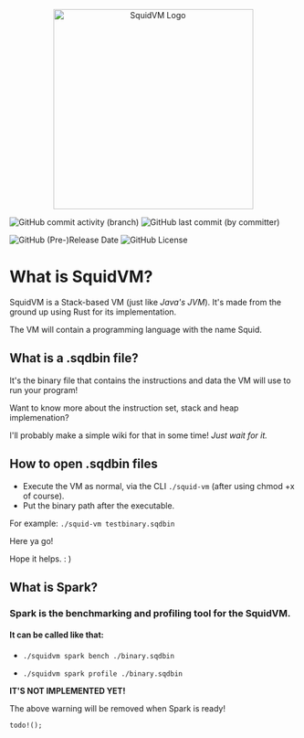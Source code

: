 <p align="center">
    <img src="https://d1drfx3idpovxr.cloudfront.net/squid-vm.svg" alt="SquidVM Logo" width="350px" />
</p>

![GitHub commit activity (branch)](https://img.shields.io/github/commit-activity/t/Fragmenta-Company/SquidVM/production)
![GitHub last commit (by committer)](https://img.shields.io/github/last-commit/Fragmenta-Company/SquidVM)

![GitHub (Pre-)Release Date](https://img.shields.io/github/release-date-pre/Fragmenta-Company/SquidVM?label=Last%20pre-release)
![GitHub License](https://img.shields.io/github/license/Fragmenta-Company/SquidVM)

# **What is SquidVM?**

SquidVM is a Stack-based VM (just like _Java's JVM_).
It's made from the ground up using Rust for its implementation.

The VM will contain a programming language with the name Squid.

## What is a .sqdbin file?

It's the binary file that contains the instructions and data the VM will 
use to run your program!

Want to know more about the instruction set, stack and heap implemenation?

I'll probably make a simple wiki for that in some time! _Just wait for it._

## How to open .sqdbin files

* Execute the VM as normal, via the CLI `./squid-vm` (after using chmod +x of course).
* Put the binary path after the executable.

For example:
`./squid-vm testbinary.sqdbin`

Here ya go!

Hope it helps. : )

## What is Spark?

### Spark is the benchmarking and profiling tool for the SquidVM.
#### It can be called like that:

* `./squidvm spark bench ./binary.sqdbin`

* `./squidvm spark profile ./binary.sqdbin`

**IT'S NOT IMPLEMENTED YET!**

The above warning will be removed when Spark is ready!

`todo!();`